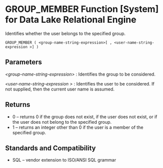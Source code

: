 <!-- loioa554c89b84f210158881bb412d8dc9e9 -->

# GROUP\_MEMBER Function \[System\] for Data Lake Relational Engine

Identifies whether the user belongs to the specified group.



```
GROUP_MEMBER ( <group-name-string-expression>[ , <user-name-string-expression >] )
```



<a name="loioa554c89b84f210158881bb412d8dc9e9__iq_refbb_572"/>

## Parameters

 *<group-name-string-expression\>*
 :   Identifies the group to be considered.

  *<user-name-string-expression \>*
 :   Identifies the user to be considered. If not supplied, then the current user name is assumed.

 

<a name="loioa554c89b84f210158881bb412d8dc9e9__iq_refbb_574"/>

## Returns

-   0 – returns 0 if the group does not exist, if the user does not exist, or if the user does not belong to the specified group.
-   1 – returns an integer other than 0 if the user is a member of the specified group.



<a name="loioa554c89b84f210158881bb412d8dc9e9__iq_refbb_576"/>

## Standards and Compatibility

-   SQL – vendor extension to ISO/ANSI SQL grammar

